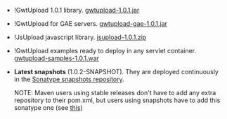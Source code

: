- !GwtUpload 1.0.1 library.
  [gwtupload-1.0.1.jar](http://repo1.maven.org/maven2/com/googlecode/gwtupload/gwtupload/1.0.1/gwtupload-1.0.1.jar)
- !GwtUpload for GAE servers.
  [gwtupload-gae-1.0.1.jar](http://repo1.maven.org/maven2/com/googlecode/gwtupload/gwtupload-gae/1.0.1/gwtupload-gae-1.0.1.jar)
- !JsUpload javascript library.
  [jsupload-1.0.1.zip](http://repo1.maven.org/maven2/com/googlecode/gwtupload/jsupload/1.0.1/jsupload-1.0.1.zip)
- !GwtUpload examples ready to deploy in any servlet container.
  [gwtupload-samples-1.0.1.war](http://repo1.maven.org/maven2/com/googlecode/gwtupload/gwtupload-samples/1.0.1/gwtupload-samples-1.0.1.war)

- **Latest snapshots** (1.0.2-SNAPSHOT). They are deployed continuously in the
  [Sonatype snapshots repository](https://oss.sonatype.org/content/repositories/snapshots/com/googlecode/gwtupload/gwtupload/).

   NOTE: Maven users using stable releases don't have to add any extra repository to their pom.xml, but users using snapshots have to add this sonatype one (see [this](GwtUpload_UsingMaven2))

 